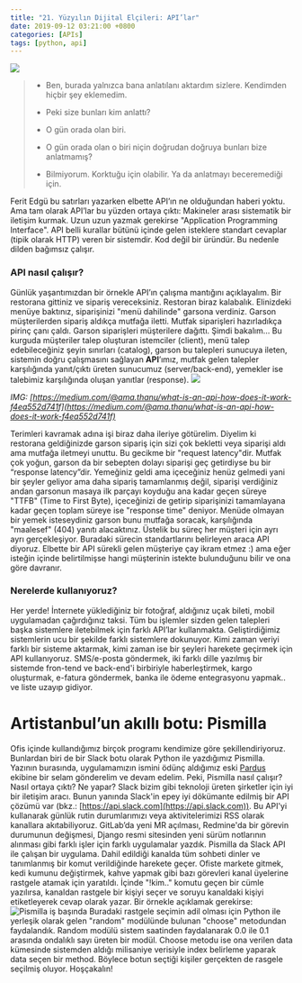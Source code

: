 ```yaml
---
title: "21. Yüzyılın Dijital Elçileri: API’lar"
date: 2019-09-12 03:21:00 +0800
categories: [APIs]
tags: [python, api]
---
```



![](https://www.helloopenworld.com/wp-content/uploads/2017/06/neonbrand-260510-copie-1602x900.jpg) 

> + Ben, burada yalnızca bana anlatılanı aktardım sizlere. Kendimden hiçbir şey eklemedim. 
> - Peki size bunları kim anlattı? 
> + O gün orada olan biri. 
> - O gün orada olan o biri niçin doğrudan doğruya bunları bize anlatmamış? 
> + Bilmiyorum. Korktuğu için olabilir. Ya da anlatmayı beceremediği için.

Ferit Edgü bu satırları yazarken elbette API’ın ne olduğundan haberi yoktu. Ama tam olarak API’lar bu yüzden ortaya çıktı: Makineler arası sistematik bir iletişim kurmak. Uzun uzun yazmak gerekirse "Application Programming Interface". API belli kurallar bütünü içinde gelen isteklere standart cevaplar (tipik olarak HTTP) veren bir sistemdir. Kod değil bir üründür. Bu nedenle dilden bağımsız çalışır.  

### API nasıl çalışır?

Günlük yaşantımızdan bir örnekle API’ın çalışma mantığını açıklayalım. Bir restorana gittiniz ve sipariş vereceksiniz. Restoran biraz kalabalık. Elinizdeki menüye baktınız, siparişinizi "menü dahilinde" garsona verdiniz. Garson müşterilerden sipariş aldıkça mutfağa iletti. Mutfak siparişleri hazırladıkça pirinç çanı çaldı. Garson siparişleri müşterilere dağıttı. Şimdi bakalım… Bu kurguda müşteriler talep oluşturan istemciler (client), menü talep edebileceğiniz şeyin sınırları (catalog), garson bu talepleri sunucuya ileten, sistemin doğru çalışmasını sağlayan **API**’ımız, mutfak gelen talepler karşılığında yanıt/çıktı üreten sunucumuz (server/back-end), yemekler ise talebimiz karşılığında oluşan yanıtlar (response). 
![](https://www.artistanbul.io/wp-content/uploads/2019/09/API-vs-Restourant.png) 

_IMG: [https://medium.com/@ama.thanu/what-is-an-api-how-does-it-work-f4ea552d741f](https://medium.com/@ama.thanu/what-is-an-api-how-does-it-work-f4ea552d741f)_ 

Terimleri kavramak adına işi biraz daha ileriye götürelim. Diyelim ki restorana geldiğinizde garson sipariş için sizi çok bekletti veya siparişi aldı ama mutfağa iletmeyi unuttu. Bu gecikme bir "request latency"dir. Mutfak çok yoğun, garson da bir sebepten dolayı siparişi geç getirdiyse bu bir “response latency”dir. Yemeğiniz geldi ama içeceğiniz henüz gelmedi yani bir şeyler geliyor ama daha sipariş tamamlanmış değil, siparişi verdiğiniz andan garsonun masaya ilk parçayı koyduğu ana kadar geçen süreye "TTFB" (Time to First Byte), içeceğinizi de getirip siparişinizi tamamlayana kadar geçen toplam süreye ise "response time" deniyor. Menüde olmayan bir yemek isteseydiniz garson bunu mutfağa soracak, karşılığında "maalesef" (404) yanıtı alacaktınız. Üstelik bu süreç her müşteri için ayrı ayrı gerçekleşiyor. Buradaki sürecin standartlarını belirleyen araca API diyoruz. Elbette bir API sürekli gelen müşteriye çay ikram etmez :) ama eğer isteğin içinde belirtilmişse hangi müşterinin istekte bulunduğunu bilir ve ona göre davranır.

### Nerelerde kullanıyoruz?

Her yerde! İnternete yüklediğiniz bir fotoğraf, aldığınız uçak bileti, mobil uygulamadan çağırdığınız taksi. Tüm bu işlemler sizden gelen talepleri başka sistemlere iletebilmek için farklı API’lar kullanmakta. Geliştirdiğimiz sistemlerin ucu bir şekilde farklı sistemlere dokunuyor. Kimi zaman veriyi farklı bir sisteme aktarmak, kimi zaman ise bir şeyleri harekete geçirmek için API kullanıyoruz. SMS/e-posta göndermek, iki farklı dille yazılmış bir sistemde fron-tend ve back-end'i birbiriyle haberleştirmek, kargo oluşturmak, e-fatura göndermek, banka ile ödeme entegrasyonu yapmak.. ve liste uzayıp gidiyor. 

# Artistanbul’un akıllı botu: Pismilla

Ofis içinde kullandığımız birçok programı kendimize göre şekillendiriyoruz. Bunlardan biri de bir Slack botu olarak Python ile yazdığımız Pismilla. Yazının burasında, uygulamamızın ismini ödünç aldığımız eski [Pardus](https://tr.wikipedia.org/wiki/Pardus_(i%C5%9Fletim_sistemi)) ekibine bir selam gönderelim ve devam edelim. Peki, Pismilla nasıl çalışır? Nasıl ortaya çıktı? Ne yapar? Slack bizim gibi teknoloji üreten şirketler için iyi bir iletişim aracı. Bunun yanında Slack'in epey iyi dökümante edilmiş bir API çözümü var (bkz.: [https://api.slack.com](https://api.slack.com)). Bu API'yi kullanarak günlük rutin durumlarımızı veya aktivitelerimizi RSS olarak kanallara akıtabiliyoruz. GitLab’da yeni MR açılması, Redmine'da bir görevin durumunun değişmesi, Django resmi sitesinden yeni sürüm notlarının alınması gibi farklı işler için farklı uygulamalar yazdık. Pismilla da Slack API ile çalışan bir uygulama. Dahil edildiği kanalda tüm sohbeti dinler ve tanımlanmış bir komut verildiğinde harekete geçer. Ofiste markete gitmek, kedi kumunu değiştirmek, kahve yapmak gibi bazı görevleri kanal üyelerine rastgele atamak için yaratıldı. İçinde "!kim.." komutu geçen bir cümle yazılırsa, kanaldan rastgele bir kişiyi seçer ve soruyu kanaldaki kişiyi etiketleyerek cevap olarak yazar. Bir örnekle açıklamak gerekirse: ![Pismilla iş başında](https://www.artistanbul.io/wp-content/uploads/2019/09/Pismilla-Conversation.png) Buradaki rastgele seçimin adil olması için Python ile yerleşik olarak gelen "random" modülünde bulunan "choose" metodundan faydalandık. Random modülü sistem saatinden faydalanarak 0.0 ile 0.1 arasında ondalıklı sayı üreten bir modül. Choose metodu ise ona verilen data kümesinde sistemden aldığı milisaniye verisiyle index belirleme yaparak data seçen bir method. Böylece botun seçtiği kişiler gerçekten de rasgele seçilmiş oluyor.
Hoşçakalın!

[^footnote]: The footnote source.
_Cover IMG: [https://jfactor.it/file-robots-txt](https://jfactor.it/file-robots-txt/)_ 
_Alıntı: Ferit Edgü, Binbir Hece, 1991_